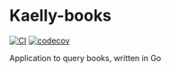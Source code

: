 # Kaelly-books

[![CI](https://github.com/kaellybot/kaelly-books/actions/workflows/ci.yml/badge.svg)](https://github.com/kaellybot/kaelly-books/actions/workflows/ci.yml)
[![codecov](https://codecov.io/gh/kaellybot/kaelly-books/branch/master/graph/badge.svg)](https://codecov.io/gh/kaellybot/kaelly-books) 

Application to query books, written in Go 
